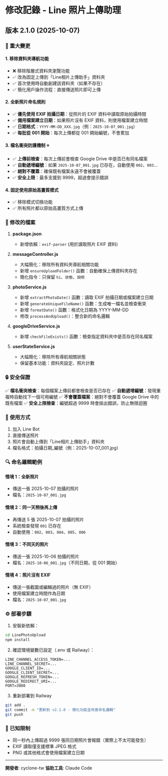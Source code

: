 # 修改記錄 - Line 照片上傳助理

## 版本 2.1.0 (2025-10-07)

### 🎯 重大變更

#### 1. 移除資料夾導航功能
- ❌ 移除階層式資料夾瀏覽功能
- ✅ 改為固定上傳到「Line相片上傳助手」資料夾
- ✅ 首次使用時自動創建該資料夾（如果不存在）
- ✅ 簡化用戶操作流程：直接傳送照片即可上傳

#### 2. 全新照片命名規則
- ✅ **優先使用 EXIF 拍攝日期**：從照片的 EXIF 資料中讀取原始拍攝時間
- ✅ **備用檔案建立日期**：如果照片沒有 EXIF 資料，則使用檔案建立時間
- ✅ **日期格式**：`YYYY-MM-DD_XXX.jpg`（例：`2025-10-07_001.jpg`）
- ✅ **每批從 001 開始**：每次上傳都從 001 開始編號，不會累加

#### 3. 檔名衝突防護機制 ⭐
- ✅ **上傳前檢查**：每次上傳前會檢查 Google Drive 中是否已有同名檔案
- ✅ **自動遞增編號**：如果 `2025-10-07_001.jpg` 已存在，自動使用 `002`、`003`...
- ✅ **絕對不覆蓋**：確保既有檔案永遠不會被覆蓋
- ✅ **安全上限**：最多支援到 9999，超過會提示錯誤

#### 4. 固定使用原始高畫質模式
- ✅ 移除模式切換功能
- ✅ 所有照片都以原始高畫質方式上傳

### 📝 修改的檔案

1. **package.json**
   - 新增依賴：`exif-parser` (用於讀取照片 EXIF 資料)

2. **messageController.js**
   - 大幅簡化：移除所有資料夾導航相關功能
   - 新增 `ensureUploadFolder()` 函數：自動確保上傳資料夾存在
   - 簡化指令：只保留 `hi`、`狀態`、`說明`

3. **photoService.js**
   - 新增 `extractPhotoDate()` 函數：讀取 EXIF 拍攝日期或檔案建立日期
   - 新增 `generateUniqueFileName()` 函數：生成唯一檔名並檢查衝突
   - 新增 `formatDate()` 函數：格式化日期為 YYYY-MM-DD
   - 修改 `processAndUpload()`：整合新的命名邏輯

4. **googleDriveService.js**
   - 新增 `checkFileExists()` 函數：檢查指定資料夾中是否存在同名檔案

5. **userStateService.js**
   - 大幅簡化：移除所有導航相關狀態
   - 保留基本功能：資料夾設定、照片計數

### 🔒 安全保證

✅ **檔名衝突檢查**：每個檔案上傳前都會檢查是否已存在
✅ **自動遞增編號**：發現重複時自動找下一個可用編號
✅ **不會覆蓋檔案**：絕對不會覆蓋 Google Drive 中的既有檔案
✅ **安全上限檢查**：編號超過 9999 時會拋出錯誤，防止無限迴圈

### 📸 使用方式

1. 加入 Line Bot
2. 直接傳送照片
3. 照片會自動上傳到「Line相片上傳助手」資料夾
4. 檔名格式：拍攝日期_編號（例：2025-10-07_001.jpg）

### 🔍 命名邏輯範例

#### 情境 1：全新照片
- 傳送一張 2025-10-07 拍攝的照片
- 檔名：`2025-10-07_001.jpg`

#### 情境 2：同一天稍後再上傳
- 再傳送 5 張 2025-10-07 拍攝的照片
- 系統檢查發現 `001` 已存在
- 自動使用：`002`、`003`、`004`、`005`、`006`

#### 情境 3：不同天的照片
- 傳送一張 2025-10-06 拍攝的照片
- 檔名：`2025-10-06_001.jpg`（不同日期，從 001 開始）

#### 情境 4：照片沒有 EXIF
- 傳送一張截圖或編輯過的照片（無 EXIF）
- 使用檔案建立時間作為日期
- 檔名：`2025-10-07_001.jpg`

### ⚙️ 部署步驟

1. 安裝新依賴：
```bash
cd LinePhotoUpload
npm install
```

2. 確認環境變數已設定（.env 或 Railway）：
```
LINE_CHANNEL_ACCESS_TOKEN=...
LINE_CHANNEL_SECRET=...
GOOGLE_CLIENT_ID=...
GOOGLE_CLIENT_SECRET=...
GOOGLE_REFRESH_TOKEN=...
GOOGLE_REDIRECT_URI=...
PORT=3000
```

3. 重新部署到 Railway
```bash
git add .
git commit -m "更新到 v2.1.0 - 簡化功能並改善命名邏輯"
git push
```

### 🐛 已知限制

- 同一秒內上傳超過 9999 張同日期照片會報錯（實際上不太可能發生）
- EXIF 讀取僅支援標準 JPEG 格式
- PNG 或其他格式會使用檔案建立日期

---

**開發者**: cyclone-tw
**協助工具**: Claude Code
